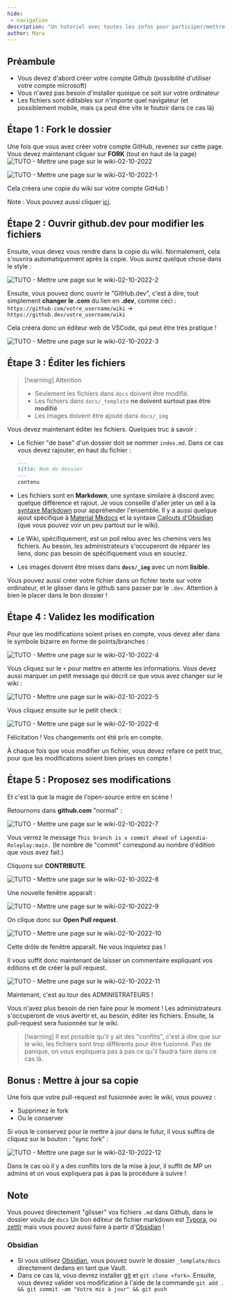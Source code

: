 ```yaml
---
hide:
 - navigation
description: "Un tutoriel avec toutes les infos pour participer/mettre à jour le wiki"
author: Mara
---
```


## Préambule

- Vous devez d'abord créer votre compte Github (possibilité d'utiliser votre compte microsoft)
- Vous n'avez pas besoin d'installer quoique ce soit sur votre ordinateur
- Les fichiers sont éditables sur n'importe quel navigateur (et possiblement mobile, mais ça peut être vite le foutoir dans ce cas là)

## Étape 1 : Fork le dossier

Une fois que vous avez créer votre compte GitHub, revenez sur cette page.
Vous devez maintenant cliquer sur **FORK** (tout en haut de la page)
![TUTO - Mettre une page sur le wiki-02-10-2022](https://user-images.githubusercontent.com/30244939/193438880-828f1cf2-322d-40fd-b0b5-e082ddd362ea.png)

![TUTO - Mettre une page sur le wiki-02-10-2022-1](https://user-images.githubusercontent.com/30244939/193438890-bcd87f31-08fd-4878-8352-cbfaf009e74f.png)

Cela créera une copie du wiki sur votre compte GitHub !

Note : Vous pouvez aussi cliquer [ici](https://github.com/Lagendia-Roleplay/wiki/fork).

## Étape 2 : Ouvrir github.dev pour modifier les fichiers

Ensuite, vous devez vous rendre dans la copie du wiki. Normalement, cela s'ouvrira automatiquement après la copie.
Vous aurez quelque chose dans le style :

![TUTO - Mettre une page sur le wiki-02-10-2022-2](https://user-images.githubusercontent.com/30244939/193438909-d76a1cf3-887c-432b-813b-64429cb4eaf6.png)

Ensuite, vous pouvez donc ouvrir le "GitHub.dev", c'est à dire, tout simplement **changer le .com** du lien en **.dev**, comme ceci : `https://github.com/votre_username/wiki` → `https://github.dev/votre_username/wiki`

Cela créera donc un éditeur web de VSCode, qui peut être très pratique !

![TUTO - Mettre une page sur le wiki-02-10-2022-3](https://user-images.githubusercontent.com/30244939/193438916-31d4e467-614f-4c24-a002-eb29dd3dab55.png)

## Étape 3 : Éditer les fichiers

> [!warning] Attention
> - Seulement les fichiers dans `docs` doivent être modifié.
> - Les fichiers dans `docs/_template` **ne doivent surtout pas être modifié**
> - Les images doivent être ajouté dans `docs/_img`

Vous devez maintenant éditer les fichiers. Quelques truc à savoir :
- Le fichier "de base" d'un dossier doit se nommer `index.md`. Dans ce cas vous devez rajouter, en haut du fichier :

	
	```md
	---
	title: Nom du dossier
	---
	contenu
	```
	

- Les fichiers sont en **Markdown**, une syntaxe similaire à discord avec quelque différence et rajout. Je vous conseille d'aller jeter un œil à la [syntaxe Markdown](https://cours-web.ch/divers/markdown.html) pour appréhender l'ensemble. Il y a aussi quelque ajout spécifique à [Material Mkdocs](https://squidfunk.github.io/mkdocs-material/reference/) et la syntaxe [Callouts d'Obsidian](https://help.obsidian.md/How+to/Use+callouts) (que vous pouvez voir un peu partout sur le wiki).
- Le Wiki, spécifiquement, est un poil relou avec les chemins vers les fichiers. Au besoin, les administrateurs s'occuperont de réparer les liens, donc pas besoin de spécifiquement vous en souciez.
- Les images doivent être mises dans **`docs/_img`** avec un nom **lisible**.

Vous pouvez aussi créer votre fichier dans un fichier texte sur votre ordinateur, et le glisser dans le github sans passer par le `.dev`. Attention à bien le placer dans le bon dossier !

## Étape 4 : Validez les modification

Pour que les modifications soient prises en compte, vous devez aller dans le symbole bizarre en forme de points/branches :

![TUTO - Mettre une page sur le wiki-02-10-2022-4](https://user-images.githubusercontent.com/30244939/193438927-e9d8ad13-0c81-4b44-873b-7333873d45b0.png)

Vous cliquez sur le `+` pour mettre en attente les informations. Vous devez aussi marquer un petit message qui décrit ce que vous avez changer sur le wiki :

![TUTO - Mettre une page sur le wiki-02-10-2022-5](https://user-images.githubusercontent.com/30244939/193438933-c0a628ab-ec60-48d8-bc15-1d5cfb157760.png)

Vous cliquez ensuite sur le petit check :

![TUTO - Mettre une page sur le wiki-02-10-2022-6](https://user-images.githubusercontent.com/30244939/193438939-8cde56a8-418e-47a6-871c-bead93628b90.png)

Félicitation ! Vos changements ont été pris en compte.

À chaque fois que vous modifier un fichier, vous devez refaire ce petit truc, pour que les modifications soient bien prises en compte !

## Étape 5 : Proposez ses modifications

Et c'est là que la magie de l'open-source entre en scène !

Retournons dans **github.com** "normal" :

![TUTO - Mettre une page sur le wiki-02-10-2022-7](https://user-images.githubusercontent.com/30244939/193438959-82eca093-20c2-4b1c-94af-de31a5902d14.png)

Vous verrez le message `This branch is x commit ahead of Lagendia-Roleplay:main.`
(le nombre de "commit" correspond au nombre d'édition que vous avez fait.)

Cliquons sur **CONTRIBUTE**.

![TUTO - Mettre une page sur le wiki-02-10-2022-8](https://user-images.githubusercontent.com/30244939/193438969-72dc36da-1491-4ec0-a724-cca1e9853234.png)

Une nouvelle fenêtre apparaît :

![TUTO - Mettre une page sur le wiki-02-10-2022-9](https://user-images.githubusercontent.com/30244939/193438976-3e3f9dc6-0dc0-4136-9e31-d90f90d6e03a.png)

On clique donc sur **Open Pull request**.

![TUTO - Mettre une page sur le wiki-02-10-2022-10](https://user-images.githubusercontent.com/30244939/193438978-e65413c1-f5a7-4df4-affc-8967f7b7ce91.png)

Cette drôle de fenêtre apparaît. Ne vous inquietez pas !

Il vous suffit donc maintenant de laisser un commentaire expliquant vos éditions et de créer la pull request.

![TUTO - Mettre une page sur le wiki-02-10-2022-11](https://user-images.githubusercontent.com/30244939/193438981-88ec910d-8d91-4fb7-88b3-e4b7b5615381.png)

Maintenant, c'est au tour des ADMINISTRATEURS !

Vous n'avez plus besoin de rien faire pour le moment !
Les administrateurs s'occuperont de vous avertir et, au besoin, éditer les fichiers. Ensuite, la pull-request sera fusionnée sur le wiki.

>[!warning] Il est possible qu'il y ait des "conflits", c'est à dire que sur le wiki, les fichiers sont trop différents pour être fusionné. Pas de panique, on vous expliquera pas à pas ce qu'il faudra faire dans ce cas là.

## Bonus : Mettre à jour sa copie

Une fois que votre pull-request est fusionnée avec le wiki, vous pouvez :
- Supprimez le fork
- Ou le conserver

Si vous le conservez pour le mettre à jour dans le futur, il vous suffira de cliquez sur le bouton : "sync fork" :

![TUTO - Mettre une page sur le wiki-02-10-2022-12](https://user-images.githubusercontent.com/30244939/193438992-44b3b4f7-2c9d-492a-8a11-c46233da89c1.png)

Dans le cas où il y a des conflits lors de la mise à jour, il suffit de MP un admins et on vous expliquera pas à pas la procédure à suivre !

## Note

Vous pouvez directement "glisser" vos fichiers `.md` dans Github, dans le dossier voulu de `docs`
Un bon éditeur de fichier markdown est [Typora](https://typora.io/), ou [zettlr](https://www.zettlr.com/) mais vous pouvez aussi faire à partir d'[Obsidian](https://obsidian.md/) !

### Obsidian

- Si vous utilisez [Obsidian](https://obsidian.md/), vous pouvez ouvrir le dossier `_template/docs` directement dedans en tant que Vault.
- Dans ce cas là, vous devrez installer [git](https://git-scm.com/) et `git clone <fork>`. Ensuite, vous devrez valider vos modification à l'aide de la commande `git add . && git commit -am "Votre mis à jour" && git push`

